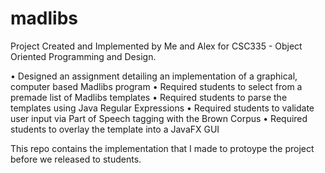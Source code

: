 # madlibs
Project Created and Implemented by Me and Alex for CSC335 - Object Oriented Programming and Design. 

• Designed an assignment detailing an implementation of a graphical, computer based Madlibs program 
• Required students to select from a premade list of Madlibs templates 
• Required students to parse the templates using Java Regular Expressions 
• Required students to validate user input via Part of Speech tagging with the Brown Corpus 
• Required students to overlay the template into a JavaFX GUI

This repo contains the implementation that I made to protoype the project before we released to students.
